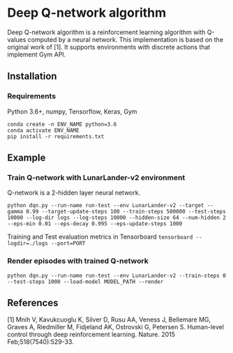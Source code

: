 # Deep Q-network algorithm

Deep Q-network algorithm is a reinforcement learning algorithm with Q-values computed by a neural network.
This implementation is based on the original work of [1].
It supports environments with discrete actions that implement Gym API.

## Installation

### Requirements

Python 3.6+, numpy, Tensorflow, Keras, Gym

```
conda create -n ENV_NAME python=3.6
conda activate ENV_NAME
pip install -r requirements.txt
```

## Example 

### Train Q-network with LunarLander-v2 environment

Q-network is a 2-hidden layer neural network.

`python dqn.py --run-name run-test --env LunarLander-v2 --target --gamma 0.99 --target-update-steps 100 --train-steps 500000 --test-steps 10000 --log-dir logs --log-steps 10000 --hidden-size 64 --num-hidden 2 --eps-min 0.01 --eps-decay 0.995 --eps-update-steps 1000`

Training and Test evaluation metrics in Tensorboard
`tensorboard --logdir=./logs --port=PORT`

### Render episodes with trained Q-network 

`python dqn.py --run-name run-test --env LunarLander-v2 --train-steps 0 --test-steps 1000 --load-model MODEL_PATH --render`

## References

[1] Mnih V, Kavukcuoglu K, Silver D, Rusu AA, Veness J, Bellemare MG, Graves A, Riedmiller M, Fidjeland AK, Ostrovski G, Petersen S. Human-level control through deep reinforcement learning. Nature. 2015 Feb;518(7540):529-33.